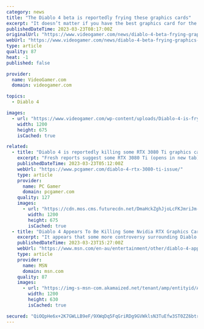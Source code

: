 ```yaml
---
category: news
title: "The Diablo 4 beta is reportedly frying these graphics cards"
excerpt: "It doesn’t matter if you have the best graphics card for the game, as the Diablo 4 Beta is reportedly frying people’s graphics cards, according to this Reddit thread. The current gaming and tech world ..."
publishedDateTime: 2023-03-23T08:17:00Z
originalUrl: "https://www.videogamer.com/news/diablo-4-beta-frying-graphics-cards/"
webUrl: "https://www.videogamer.com/news/diablo-4-beta-frying-graphics-cards/"
type: article
quality: 87
heat: -1
published: false

provider:
  name: VideoGamer.com
  domain: videogamer.com

topics:
  - Diablo 4

images:
  - url: "https://www.videogamer.com/wp-content/uploads/Diablo-4-is-frying-graphics-cards.jpg"
    width: 1200
    height: 675
    isCached: true

related:
  - title: "Diablo 4 is reportedly killing some RTX 3080 Ti graphics cards"
    excerpt: "Fresh reports suggest some RTX 3080 Ti (opens in new tab) graphics cards are running horribly, or even dying, while playing the Diablo 4 closed beta over the weekend. It appears that most of the users ..."
    publishedDateTime: 2023-03-23T05:12:00Z
    webUrl: "https://www.pcgamer.com/diablo-4-rtx-3080-ti-issue/"
    type: article
    provider:
      name: PC Gamer
      domain: pcgamer.com
    quality: 127
    images:
      - url: "https://cdn.mos.cms.futurecdn.net/DmaHckZghJjoLcFKJmriJm-1200-80.jpg"
        width: 1200
        height: 675
        isCached: true
  - title: "Diablo 4 Appears To Be Killing Some Nvidia RTX Graphics Cards"
    excerpt: "It appears that some more controversy surrounding Diablo 4's close beta is arising, with users across the likes of Reddit and the Blizzard Forums noting that their graphics cards have been negatively ..."
    publishedDateTime: 2023-03-23T15:27:00Z
    webUrl: "https://www.msn.com/en-au/entertainment/other/diablo-4-appears-to-be-killing-some-nvidia-rtx-graphics-cards/ar-AA18ZTXx"
    type: article
    provider:
      name: MSN
      domain: msn.com
    quality: 87
    images:
      - url: "https://img-s-msn-com.akamaized.net/tenant/amp/entityid/AA1903GA.img?h=630&w=1200&m=6&q=60&o=t&l=f&f=jpg"
        width: 1200
        height: 630
        isCached: true

secured: "QiOQpHe6x+2K7GWLLB9eF/9XWqDq5FqGriRDg9GVWklsN3TuEfw3ST0ZZ6btrZeLxmubbPzFsaeF31AMlphmxdghNguD4VATVv/gi5h4c2yWfraWc/7u/aGdla7zin22qs2iQxNgt9Wt2ydBSH1tTukQdLR009qN0y3FGhMFWDIuTiQM3LXbF5aVk+8KUDnFyQG1hkMWFYGbuSQ1mu0yedivsk+8kg8kqY1q2ckVR87qx8ENjAdix5PHUlU4tWBHXCGmTFl2+IjtMyxyGGTENbsLJOno6oh29H7q0tlGdtext8MIYEk34ti6PB7whjzSFy6r7BZB4kAi1IJbBO5Z6RC5Mfr44Q6q0OA9bWg4l+4=;ILBBmjGGdSS6EdVrspFX5Q=="
---
```


